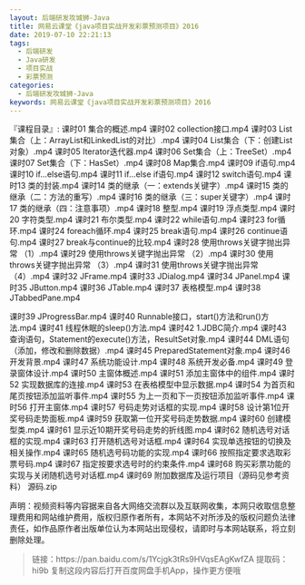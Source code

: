 ```yaml
---
layout: 后端研发攻城狮-Java
title: 网易云课堂《java项目实战开发彩票预测项目》2016
date: 2019-07-10 22:21:13
tags:
  - 后端研发
  - Java研发
  - 项目实战
  - 彩票预测
categories:
  - 后端研发攻城狮-Java
keywords: 网易云课堂《java项目实战开发彩票预测项目》2016
---
```

『课程目录』: 
课时01 集合的概述.mp4
课时02 collection接口.mp4
课时03 List集合（上：ArrayList和LinkedList的对比）.mp4
课时04 List集合（下：创建List对象）.mp4
课时05 Iterator迭代器.mp4
课时06 Set集合（上：TreeSet）.mp4
课时07 Set集合（下：HasSet）.mp4
课时08 Map集合.mp4
课时09 if语句.mp4
课时10 if...else语句.mp4
课时11 if...else if语句.mp4
课时12 switch语句.mp4
课时13 类的封装.mp4
课时14 类的继承（一：extends关键字）.mp4
课时15 类的继承（二：方法的重写）.mp4
课时16 类的继承（三：super关键字）.mp4
课时17 类的继承（四：注意事项）.mp4
课时18 整型.mp4
课时19 浮点类型.mp4
课时20 字符类型.mp4
课时21 布尔类型.mp4
课时22 while语句.mp4
课时23 for循环.mp4
课时24 foreach循环.mp4
课时25 break语句.mp4
课时26 continue语句.mp4
课时27 break与continue的比较.mp4
课时28 使用throws关键字抛出异常 （1）.mp4
课时29 使用throws关键字抛出异常 （2）.mp4
课时30 使用throws关键字抛出异常 （3）.mp4
课时31 使用throws关键字抛出异常 （4）.mp4
课时32 JFrame.mp4
课时33 JDialog.mp4
课时34 JPanel.mp4
课时35 JButton.mp4
课时36 JTable.mp4
课时37 表格模型.mp4
课时38 JTabbedPane.mp4
<!-- more -->
课时39 JProgressBar.mp4
课时40 Runnable接口，start()方法和run()方法.mp4
课时41 线程休眠的sleep()方法.mp4
课时42 1.JDBC简介.mp4
课时43 查询语句，Statement的execute()方法，ResultSet对象.mp4
课时44 DML语句（添加，修改和删除数据）.mp4
课时45 PreparedStatement对象.mp4
课时46 开发背景.mp4
课时47 系统功能设计.mp4
课时48 系统开发必备.mp4
课时49 登录窗体设计.mp4
课时50 主窗体概述.mp4
课时51 添加主窗体中的组件.mp4
课时52 实现数据库的连接.mp4
课时53 在表格模型中显示数据.mp4
课时54 为首页和尾页按钮添加监听事件.mp4
课时55 为上一页和下一页按钮添加监听事件.mp4
课时56 打开主窗体.mp4
课时57 号码走势对话框的实现.mp4
课时58 设计第1位开奖号码走势面板.mp4
课时59 获取第一位开奖号码走势数据.mp4
课时60 创建模型类.mp4
课时61 显示近10期开奖号码走势的折线图.mp4
课时62 随机选号对话框的实现.mp4
课时63 打开随机选号对话框.mp4
课时64 实现单选按钮的切换及相关操作.mp4
课时65 随机选号码功能的实现.mp4
课时66 按照指定要求选取彩票号码.mp4
课时67 指定按要求选号时的约束条件.mp4
课时68 购买彩票功能的实现与关闭随机选号对话框.mp4
课时69 附加数据库及运行项目（源码见参考资料）
源码.zip
<div class="post-copyright">
    <div class="post-copyright__author">
      <span class="post-copyright-meta">声明：视频资料等内容据来自各大网络交流群以及互联网收集，本网只收取信息整理费用和网站维护费用，版权归原作者所有，本网站不对所涉及的版权问题负法律责任，如作品原作者出版单位认为本网站出现侵权，请即时与本网站联系，将立刻删除处理。 </span>
    </div>
</div>

<blockquote class="blockquote-center">
链接：https://pan.baidu.com/s/1Ycjgk3tRs9HVqsEAgKwfZA 
提取码：hi9b 
复制这段内容后打开百度网盘手机App，操作更方便哦
</blockquote>

